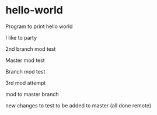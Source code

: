 # hello-world
Program to print hello world

I like to party

2nd branch mod test

Master mod test

Branch mod test

3rd mod attempt

mod to master branch




new changes to test to be added to master (all done remote)
